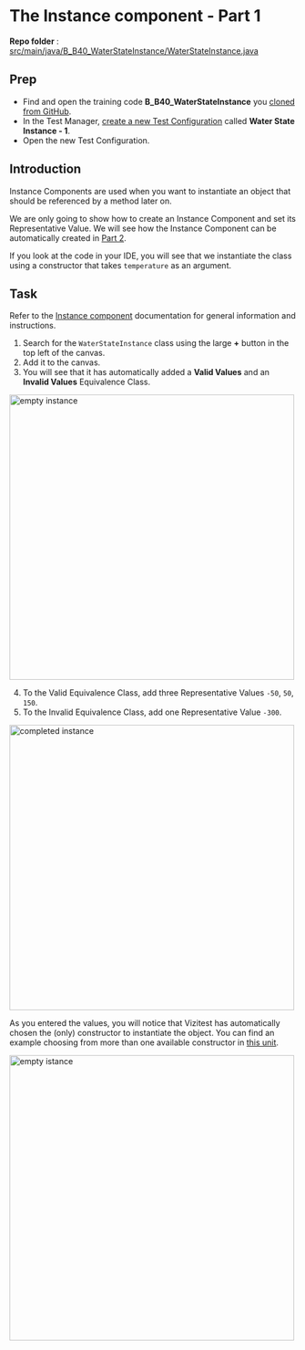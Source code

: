 # The Instance component - Part 1
**Repo folder** : [src/main/java/B_B40_WaterStateInstance/WaterStateInstance.java](github-repo.md)

## Prep
- Find and open the training code **B_B40_WaterStateInstance** you [cloned from GitHub](github-repo.md).
- In the Test Manager, [create a new Test Configuration](test-config-add.md) called **Water State Instance - 1**. 
- Open the new Test Configuration.

## Introduction
Instance Components are used when you want to instantiate an object that should be referenced by a method later on.

We are only going to show how to create an Instance Component and set its Representative Value. We will see how the Instance Component can be automatically created in [Part 2](B-B40-water-state-instance-2.md).

If you look at the code in your IDE, you will see that we instantiate the class using a constructor that takes ```temperature``` as an argument.

## Task
Refer to the [Instance component](instance-component.md) documentation for general information and instructions.

1. Search for the ```WaterStateInstance``` class using the large **+** button in the top left of the canvas.
2. Add it to the canvas.
3. You will see that it has automatically added a **Valid Values** and an **Invalid Values** Equivalence Class.

<img src="instance-empty.png" alt="empty instance" width="500"/>

4. To the Valid Equivalence Class, add three Representative Values ```-50```, ```50```, ```150```.
5. To the Invalid Equivalence Class, add one Representative Value ```-300```.

<img src="instance-completed.png" alt="completed instance" width="500"/>

As you entered the values, you will notice that Vizitest has automatically chosen the (only) constructor to instantiate the object. You can find an example choosing from more than one available constructor in [this unit](B-B60-complex-args-nested.md).

<img src="instance-rvalue-selected.png" alt="empty istance" width="500"/>


